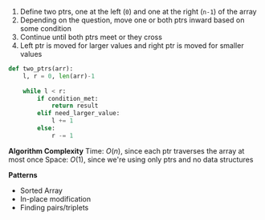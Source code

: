 1. Define two ptrs, one at the left (`0`) and one at the right (`n-1`) of the array
2. Depending on the question, move one or both ptrs inward based on some condition
3. Continue until both ptrs meet or they cross
4. Left ptr is moved for larger values and right ptr is moved for smaller values

```Python
def two_ptrs(arr):
	l, r = 0, len(arr)-1
	
	while l < r:
		if condition_met:
			return result
		elif need_larger_value:
			l += 1
		else:
			r -= 1
```

**Algorithm Complexity**
Time: $O(n)$, since each ptr traverses the array at most once
Space: $O(1)$, since we're using only ptrs and no data structures

**Patterns**
- Sorted Array
- In-place modification
- Finding pairs/triplets




